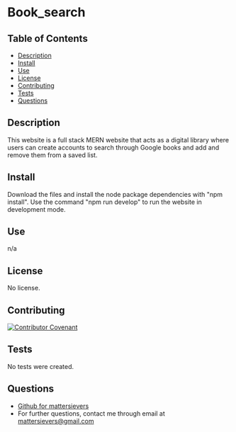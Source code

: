 
 
  # Book_search
  []()

  ## Table of Contents
  * [Description](#description)
  * [Install](#install)
  * [Use](#use)
  * [License](#license)
  * [Contributing](#contributing)
  * [Tests](#tests)
  * [Questions](#questions)

  ## Description
  This website is a full stack MERN website that  acts as a digital library where users can create accounts to search through Google books and add and remove them from a saved list.

  ## Install
  Download the files and install the node package dependencies with "npm install". Use the command "npm run develop" to run the website in development mode.
  
  ## Use
  n/a
  
  ## License
  No license.

  ## Contributing
  [![Contributor Covenant](https://img.shields.io/badge/Contributor%20Covenant-2.1-4baaaa.svg)](code_of_conduct.md)

  ## Tests
  No tests were created.
  
  ## Questions
  - [Github for mattersievers](http://www.github.com/mattersievers)
  - For further questions, contact me through email at mattersievers@gmail.com

